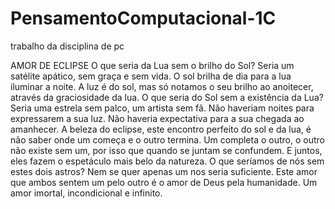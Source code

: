 # PensamentoComputacional-1C
trabalho da disciplina de pc


AMOR DE ECLIPSE
O que seria da Lua sem o brilho do Sol?
Seria um satélite apático, sem graça e sem vida. O sol brilha de dia para a lua iluminar a noite. A luz é do sol, mas só notamos o seu brilho ao anoitecer, através da graciosidade da lua.
O que seria do Sol sem a existência da Lua?
Seria uma estrela sem palco, um artista sem fã. Não haveriam noites para expressarem a sua luz. Não haveria expectativa para a sua chegada ao amanhecer.
A beleza do eclipse, este encontro perfeito do sol e da lua, é não saber onde um começa e o outro termina. Um completa o outro, o outro não existe sem um, por isso que quando se juntam se confundem. E juntos, eles fazem o espetáculo mais belo da natureza.
O que seríamos de nós sem estes dois astros?
Nem se quer apenas um nos seria suficiente. Este amor que ambos sentem um pelo outro é o amor de Deus pela humanidade. Um amor imortal, incondicional e infinito.
